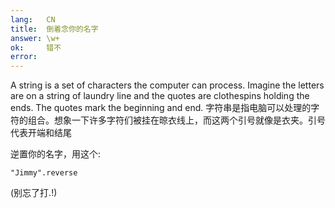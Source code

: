 ```yaml
---
lang:   CN
title:  倒着念你的名字
answer: \w+
ok:     错不
error:  
---
```


A string is a set of characters the computer can process. Imagine the letters are on a string of
laundry line and the quotes are clothespins holding the ends. The quotes mark the beginning and end.
字符串是指电脑可以处理的字符的组合。想象一下许多字符们被挂在晾衣线上，而这两个引号就像是衣夹。引号代表开端和结尾

逆置你的名字，用这个: 

    "Jimmy".reverse

(别忘了打.!)
